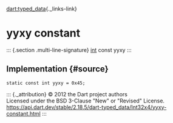 [dart:typed\_data](../../dart-typed_data/dart-typed_data-library){._links-link}

yyxy constant
=============

::: {.section .multi-line-signature}
[int](../../dart-core/int-class) const yyxy
:::

Implementation {#source}
--------------

``` {.language-dart data-language="dart"}
static const int yyxy = 0x45;
```

::: {._attribution}
© 2012 the Dart project authors\
Licensed under the BSD 3-Clause \"New\" or \"Revised\" License.\
<https://api.dart.dev/stable/2.18.5/dart-typed_data/Int32x4/yyxy-constant.html>
:::
